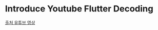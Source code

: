# Introduce Youtube Flutter Decoding


[출처 유튜브 영상](https://www.youtube.com/watch?v=W6D1MqqPdXs&t=788s)
